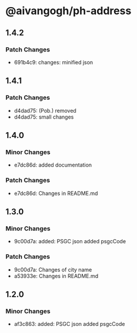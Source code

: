 # @aivangogh/ph-address

## 1.4.2

### Patch Changes

- 691b4c9: changes: minified json

## 1.4.1

### Patch Changes

- d4dad75: (Pob.) removed
- d4dad75: small changes

## 1.4.0

### Minor Changes

- e7dc86d: added documentation

### Patch Changes

- e7dc86d: Changes in README.md

## 1.3.0

### Minor Changes

- 9c00d7a: added: PSGC json added psgcCode

### Patch Changes

- 9c00d7a: Changes of city name
- a53933e: Changes in README.md

## 1.2.0

### Minor Changes

- af3c863: added: PSGC json added psgcCode
